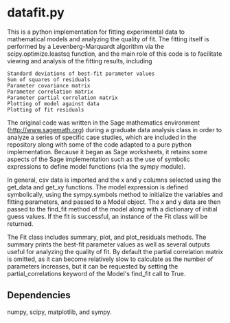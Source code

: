 datafit.py
=========

This is a python implementation for fitting experimental data to 
mathematical models and analyzing the quality of fit. The fitting
itself is performed by a Levenberg-Marquardt algorithm via the
scipy.optimize.leastsq function, and the main role of this code is
to facilitate viewing and analysis of the fitting results, including

    Standard deviations of best-fit parameter values
    Sum of squares of residuals
    Parameter covariance matrix
    Parameter correlation matrix
    Parameter partial correlation matrix
    Plotting of model against data
    Plotting of fit residuals

The original code was written in the Sage mathematics environment (http://www.sagemath.org) during a graduate data analysis class in order to analyze a series of specific case studies, which are included in the repository along with some of the code adapted to a pure python implementation. Because it began as Sage worksheets, it retains some aspects of the Sage implementation such as the use of symbolic expressions to define model functions (via the sympy module).

In general, csv data is imported and the x and y columns selected using 
the get_data and get_xy functions. The model expression is defined 
symbolically, using the sympy.symbols method to initialize the variables 
and fitting parameters, and passed to a Model object. The x and y 
data are then passed to the find_fit method of the model along with a 
dictionary of initial guess values. If the fit is successful, an instance
of the Fit class will be returned. 

The Fit class includes summary, plot, and plot_residuals methods. The
summary prints the best-fit parameter values as well as several outputs 
useful for analyzing the quality of fit. By default the partial correlation
matrix is omitted, as it can become relatively slow to calculate as the
number of parameters increases, but it can be requested by setting the
partial_correlations keyword of the Model's find_fit call to True. 




Dependencies
-------------

numpy, scipy, matplotlib, and sympy.
